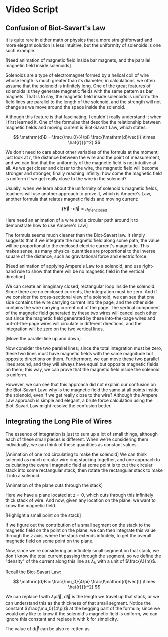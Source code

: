 # Video Script

## Confusion of Biot-Savart's Law

It is quite rare in either math or physics that a more straightforward and more elegant solution is less intuitive, but the uniformity of solenoids is one such example.

[Need animation of magnetic field inside bar magnets, and the parallel magnetic field inside solenoids]

Solenoids are a type of electromagnet formed by a helical coil of wire whose length is much greater than its diameter; in calculations, we often assume that the solenoid is infinitely long. One of the great features of solenoids is they generate magnetic fields with the same pattern as bar magnets. That is to say, the magnetic field inside solenoids is uniform: the field lines are parallel to the length of the solenoid, and the strength will not change as we move around the space inside the solenoid.

Although this feature is that fascinating, I couldn't really understand it when I first learned it. One of the formulas that describe the relationship between magnetic fields and moving current is Biot-Savart Law, which states:

$$
\mathrm{d}B = \frac{\mu_0}{4\pi} \frac{I\mathrm{d}\vec{l} \times \hat{r}}{r^2}
$$

We don't need to care about other variables of the formula at the moment; just look at $r$, the distance between the wire and the point of measurement, and we can find that the uniformity of the magnetic field is not intuitive at all. As we get closer and closer to the wire, the magnetic field will become stronger and stronger, finally reaching infinity; how come the magnetic field is uniform if we get really close to the wire in the solenoid?

Usually, when we learn about the uniformity of solenoid's magnetic fields, teachers will use another approach to prove it, which is Ampere's Law, another formula that relates magnetic fields and moving current:

$$
\oint \vec{B} \cdot \mathrm{d}\vec{l} = \mu_0 I_{\mathrm{enclosed}}
$$

Here need an animation of a wire and a circular path around it to demonstrate how to use Ampere's Law]

The formula seems much cleaner than the Biot-Savart law. It simply suggests that if we integrate the magnetic field along some path, the value will be proportional to the enclosed electric current's magnitude. This makes sense, as many physical quantities are proportional to the inverse square of the distance, such as gravitational force and electric force.

[Need animation of applying Ampere's Law to a solenoid, and use right-hand rule to show that there will be no magnetic field in the vertical direction]

We can create an imaginary closed, rectangular loop inside the solenoid. Since there are no enclosed currents, the integration must be zero. And if we consider the cross-sectional view of a solenoid, we can see that one side contains the wire carrying current into the page, and the other side contains the wire carrying current out of the page. The vertical component of the magnetic field generated by these two wires will cancel each other out since the magnetic field generated by these into-the-page wires and out-of-the-page wires will circulate in different directions, and the integration will be zero on the two vertical lines.

[Move the parallel line up and down]

Now consider the two parallel lines; since the total integration must be zero, these two lines must have magnetic fields with the same magnitude but opposite directions on them. Furthermore, we can move these two parallel lines around, and they will always have equal but opposite magnetic fields on them; this way, we can prove that the magnetic field inside the solenoid is uniform.

However, we can see that this approach did not explain our confusion on the Biot-Savart Law: why is the magnetic field the same at all points inside the solenoid, even if we get really close to the wire? Although the Ampere Law approach is simple and elegant, a brute force calculation using the Biot-Savart Law might resolve the confusion better. 

<!-- If time is enough, can add calculation of one circular ring of wire first, and demonstrate that the mag field inside the circular ring is not uniform -->

## Integrating the Long Pile of Wires

The essence of integration is just to sum up a lot of small things, although each of these small pieces is different. When we're considering them individually, we can think of these quantities as constant values.

[Animation of one rod circulating to make the solenoid]
We can think solenoid as much circular wire ring stacking together, and one approach to calculating the overall magnetic field at some point is to cut the circular stack into some rectangular stack, then rotate the rectangular stack to make it into a solenoid.

[Animation of the plane cuts through the stack]

Here we have a plane located at $z = 0$, which cuts through this infinitely thick stack of wire. And now, given any location on the plane, we want to know the magnetic field.

[Highlight a small point on the stack]

If we figure out the contribution of a small segment on the stack to the magnetic field on the point on the plane, we can then integrate this value through the $z$ axis, where the stack extends infinitely, to get the overall magnetic field on some point on the plane.

Now, since we're considering an infinitely small segment on that stack, we don't know the total current passing through the segment, so we define the "density" of the current along this line as $\lambda_I$, with a unit of $\frac{A}{m}$.

Recall the Biot-Savart Law:

$$
\mathrm{d}B = \frac{\mu_0}{4\pi} \frac{I\mathrm{d}\vec{l} \times \hat{r}}{r^2}
$$

We can replace $I$ with $\lambda_I \mathrm{d}\vec{l}$, $\mathrm{d}\vec{l}$ is the length we travel up that stack, or we can understand this as the thickness of that small segment. Notice the constant $\frac{\mu_0}{4\pi}$ at the begging part of the formula; since we would only like to know if the solenoid's magnetic field is uniform, we can ignore this constant and replace it with $k$ for simplicity.

The value of $\mathrm{d}\vec{l}$ can be also re-retten as 

